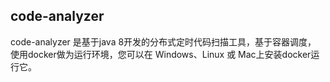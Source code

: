 ## code-analyzer
code-analyzer 是基于java 8开发的分布式定时代码扫描工具，基于容器调度， 使用docker做为运行环境，您可以在 Windows、Linux 或 Mac上安装docker运行它。

